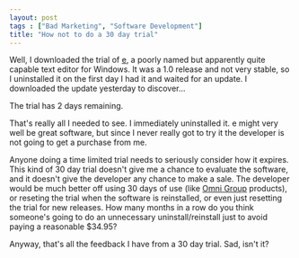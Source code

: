 ```yaml
---
layout: post
tags : ["Bad Marketing", "Software Development"]
title: "How not to do a 30 day trial"
---
```

Well, I downloaded the trial of [e][1], a poorly named but apparently quite capable text editor for Windows</a>. It was a 1.0 release and not very stable, so I uninstalled it on the first day I had it and waited for an update. I downloaded the update yesterday to discover...

[1]: http://www.e-texteditor.com/

The trial has 2 days remaining.

<!--more-->

That's really all I needed to see. I immediately uninstalled it. e might very well be great software, but since I never really got to try it the developer is not going to get a purchase from me.

Anyone doing a time limited trial needs to seriously consider how it expires. This kind of 30 day trial doesn't give me a chance to evaluate the software, and it doesn't give the developer any chance to make a sale. The developer would be much better off using 30 days of use (like [Omni Group][2] products), or reseting the trial when the software is reinstalled, or even just resetting the trial for new releases. How many months in a row do you think someone's going to do an unnecessary uninstall/reinstall just to avoid paying a reasonable $34.95?

[2]: http://www.omnigroup.com/

Anyway, that's all the feedback I have from a 30 day trial. Sad, isn't it?